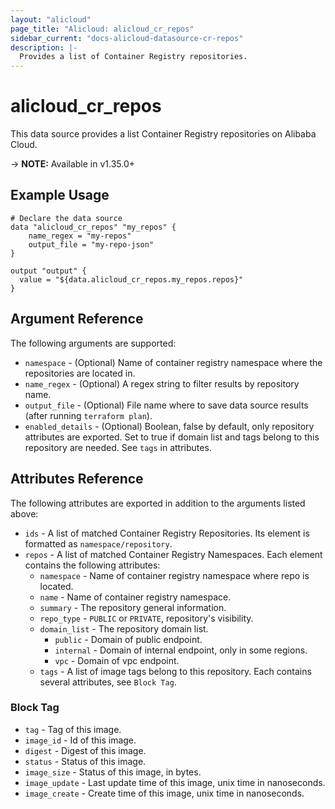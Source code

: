 ```yaml
---
layout: "alicloud"
page_title: "Alicloud: alicloud_cr_repos"
sidebar_current: "docs-alicloud-datasource-cr-repos"
description: |-
  Provides a list of Container Registry repositories.
---
```


# alicloud\_cr\_repos

This data source provides a list Container Registry repositories on Alibaba Cloud.

-> **NOTE:** Available in v1.35.0+

## Example Usage

```
# Declare the data source
data "alicloud_cr_repos" "my_repos" {
    name_regex = "my-repos"
    output_file = "my-repo-json"
}

output "output" {
  value = "${data.alicloud_cr_repos.my_repos.repos}"
}
```

## Argument Reference

The following arguments are supported:

* `namespace` - (Optional) Name of container registry namespace where the repositories are located in.
* `name_regex` - (Optional) A regex string to filter results by repository name.
* `output_file` - (Optional) File name where to save data source results (after running `terraform plan`).
* `enabled_details` - (Optional) Boolean, false by default, only repository attributes are exported. Set to true if domain list and tags belong to this repository are needed. See `tags` in attributes.

## Attributes Reference

The following attributes are exported in addition to the arguments listed above:

* `ids` - A list of matched Container Registry Repositories. Its element is formatted as `namespace/repository`.
* `repos` - A list of matched Container Registry Namespaces. Each element contains the following attributes:
  * `namespace` - Name of container registry namespace where repo is located.
  * `name` - Name of container registry namespace.
  * `summary` - The repository general information.
  * `repo_type` - `PUBLIC` or `PRIVATE`, repository's visibility.
  * `domain_list` - The repository domain list.
    * `public` - Domain of public endpoint.
    * `internal` - Domain of internal endpoint, only in some regions.
    * `vpc` - Domain of vpc endpoint.
  * `tags` - A list of image tags belong to this repository. Each contains several attributes, see `Block Tag`.

### Block Tag

* `tag` - Tag of this image.
* `image_id` - Id of this image.
* `digest` - Digest of this image.
* `status` - Status of this image.
* `image_size` - Status of this image, in bytes.
* `image_update` - Last update time of this image, unix time in nanoseconds.
* `image_create` - Create time of this image, unix time in nanoseconds.

